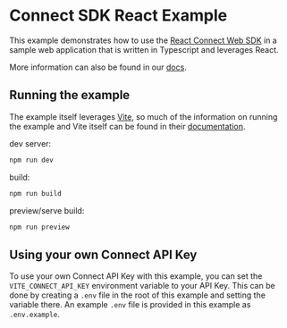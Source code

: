 # Connect SDK React Example

This example demonstrates how to use the [React Connect Web SDK](https://www.npmjs.com/package/@texturehq/react-connect-sdk) in a sample web application that is written in Typescript and leverages React.

More information can also be found in our [docs](https://docs.texturehq.com/docs/connections/texture-connect).

## Running the example

The example itself leverages [Vite](https://vitejs.dev/), so much of the information on running the example and Vite itself can be found in their [documentation](https://vitejs.dev/guide/cli.html#command-line-interface).

dev server:

```bash
npm run dev
```

build:

```bash
npm run build
```

preview/serve build:

```bash
npm run preview
```

## Using your own Connect API Key

To use your own Connect API Key with this example, you can set the `VITE_CONNECT_API_KEY` environment variable to your API Key. This can be done by creating a `.env` file in the root of this example and setting the variable there. An example `.env` file is provided in this example as `.env.example`.
